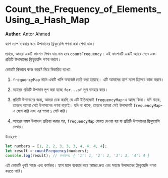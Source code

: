 # Count_the_Frequency_of_Elements_Using_a_Hash_Map

**Author**: Antor Ahmed


হ্যাশ ম্যাপ ব্যবহার করে উপাদানের ফ্রিকুয়েন্সি গণনা করা শেখা যাক।

প্রথমে, আমরা একটি ফাংশন লিখব যার নাম হবে `countFrequency`। এই ফাংশনটি একটি অ্যারে নেবে এবং প্রতিটি উপাদানের ফ্রিকুয়েন্সি গণনা করবে।

কোডটি কিভাবে কাজ করে? নিচে বিস্তারিত ব্যাখ্যা:

1. `frequencyMap` নামে একটি খালি অবজেক্ট তৈরি করা হয়েছে। এটি আমাদের হ্যাশ ম্যাপ হিসেবে কাজ করবে।

2. অ্যারের প্রতিটি উপাদান লুপ করা হচ্ছে `for...of` লুপ ব্যবহার করে।

3. প্রতিটি উপাদানের জন্য, আমরা চেক করছি যে এটি ইতিমধ্যেই `frequencyMap`-এ আছে কিনা। যদি থাকে, তাহলে আমরা সেই উপাদানের গণনা বাড়াই। যদি না থাকে, তাহলে আমরা সেই উপাদানটি `frequencyMap`-এ যোগ করি এবং এর গণনা ১ সেট করি।

4. অ্যারের সমস্ত উপাদান প্রক্রিয়া করার পর, `frequencyMap` ফেরত দেওয়া হয় যা প্রতিটি উপাদানের ফ্রিকুয়েন্সি দেখায়।

উদাহরণ:
```javascript
let numbers = [1, 2, 2, 3, 3, 3, 4, 4, 4, 4];
let result = countFrequency(numbers);
console.log(result); // ফলাফল: { '1': 1, '2': 2, '3': 3, '4': 4 }
```

এই কোডটি খুবই সহজ এবং কার্যকর। হ্যাশ ম্যাপ ব্যবহার করে আমরা দ্রুত এবং সহজে উপাদানের ফ্রিকুয়েন্সি গণনা করতে পারি।